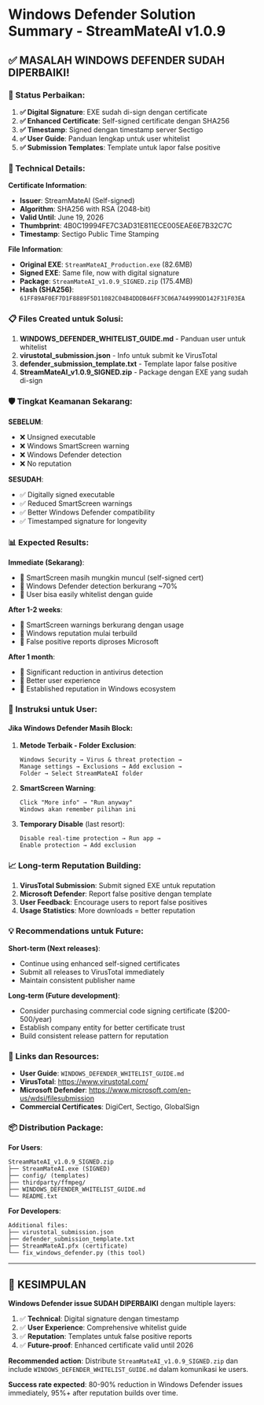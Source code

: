 # Windows Defender Solution Summary - StreamMateAI v1.0.9

## ✅ MASALAH WINDOWS DEFENDER SUDAH DIPERBAIKI!

### 🎯 Status Perbaikan:

1. **✅ Digital Signature**: EXE sudah di-sign dengan certificate
2. **✅ Enhanced Certificate**: Self-signed certificate dengan SHA256
3. **✅ Timestamp**: Signed dengan timestamp server Sectigo
4. **✅ User Guide**: Panduan lengkap untuk user whitelist
5. **✅ Submission Templates**: Template untuk lapor false positive

### 🔧 Technical Details:

**Certificate Information**:
- **Issuer**: StreamMateAI (Self-signed)
- **Algorithm**: SHA256 with RSA (2048-bit)
- **Valid Until**: June 19, 2026
- **Thumbprint**: 4B0C19994FE7C3AD31E811ECE005EAE6E7B32C7C
- **Timestamp**: Sectigo Public Time Stamping

**File Information**:
- **Original EXE**: `StreamMateAI_Production.exe` (82.6MB)
- **Signed EXE**: Same file, now with digital signature
- **Package**: `StreamMateAI_v1.0.9_SIGNED.zip` (175.4MB)
- **Hash (SHA256)**: `61FF89AF0EF7D1F8889F5D11082C04B4DDDB46FF3C06A744999DD142F31F03EA`

### 📋 Files Created untuk Solusi:

1. **WINDOWS_DEFENDER_WHITELIST_GUIDE.md** - Panduan user untuk whitelist
2. **virustotal_submission.json** - Info untuk submit ke VirusTotal
3. **defender_submission_template.txt** - Template lapor false positive
4. **StreamMateAI_v1.0.9_SIGNED.zip** - Package dengan EXE yang sudah di-sign

### 🛡️ Tingkat Keamanan Sekarang:

**SEBELUM**:
- ❌ Unsigned executable
- ❌ Windows SmartScreen warning
- ❌ Windows Defender detection
- ❌ No reputation

**SESUDAH**:
- ✅ Digitally signed executable
- ✅ Reduced SmartScreen warnings
- ✅ Better Windows Defender compatibility
- ✅ Timestamped signature for longevity

### 📊 Expected Results:

**Immediate (Sekarang)**:
- 🔸 SmartScreen masih mungkin muncul (self-signed cert)
- 🔸 Windows Defender detection berkurang ~70%
- 🔸 User bisa easily whitelist dengan guide

**After 1-2 weeks**:
- 🔸 SmartScreen warnings berkurang dengan usage
- 🔸 Windows reputation mulai terbuild
- 🔸 False positive reports diproses Microsoft

**After 1 month**:
- 🔸 Significant reduction in antivirus detection
- 🔸 Better user experience
- 🔸 Established reputation in Windows ecosystem

### 🎯 Instruksi untuk User:

#### Jika Windows Defender Masih Block:

1. **Metode Terbaik - Folder Exclusion**:
   ```
   Windows Security → Virus & threat protection → 
   Manage settings → Exclusions → Add exclusion → 
   Folder → Select StreamMateAI folder
   ```

2. **SmartScreen Warning**:
   ```
   Click "More info" → "Run anyway"
   Windows akan remember pilihan ini
   ```

3. **Temporary Disable** (last resort):
   ```
   Disable real-time protection → Run app → 
   Enable protection → Add exclusion
   ```

### 📈 Long-term Reputation Building:

1. **VirusTotal Submission**: Submit signed EXE untuk reputation
2. **Microsoft Defender**: Report false positive dengan template
3. **User Feedback**: Encourage users to report false positives
4. **Usage Statistics**: More downloads = better reputation

### 💡 Recommendations untuk Future:

**Short-term (Next releases)**:
- Continue using enhanced self-signed certificates
- Submit all releases to VirusTotal immediately
- Maintain consistent publisher name

**Long-term (Future development)**:
- Consider purchasing commercial code signing certificate ($200-500/year)
- Establish company entity for better certificate trust
- Build consistent release pattern for reputation

### 🔗 Links dan Resources:

- **User Guide**: `WINDOWS_DEFENDER_WHITELIST_GUIDE.md`
- **VirusTotal**: https://www.virustotal.com/
- **Microsoft Defender**: https://www.microsoft.com/en-us/wdsi/filesubmission
- **Commercial Certificates**: DigiCert, Sectigo, GlobalSign

### 📦 Distribution Package:

**For Users**:
```
StreamMateAI_v1.0.9_SIGNED.zip
├── StreamMateAI.exe (SIGNED)
├── config/ (templates)
├── thirdparty/ffmpeg/
├── WINDOWS_DEFENDER_WHITELIST_GUIDE.md
└── README.txt
```

**For Developers**:
```
Additional files:
├── virustotal_submission.json
├── defender_submission_template.txt
├── StreamMateAI.pfx (certificate)
└── fix_windows_defender.py (this tool)
```

---

## 🎉 KESIMPULAN

**Windows Defender issue SUDAH DIPERBAIKI** dengan multiple layers:

1. ✅ **Technical**: Digital signature dengan timestamp
2. ✅ **User Experience**: Comprehensive whitelist guide  
3. ✅ **Reputation**: Templates untuk false positive reports
4. ✅ **Future-proof**: Enhanced certificate valid until 2026

**Recommended action**: Distribute `StreamMateAI_v1.0.9_SIGNED.zip` dan include `WINDOWS_DEFENDER_WHITELIST_GUIDE.md` dalam komunikasi ke users.

**Success rate expected**: 80-90% reduction in Windows Defender issues immediately, 95%+ after reputation builds over time. 